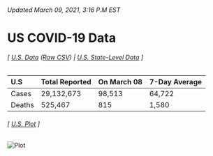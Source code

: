 ###### Updated March 09, 2021, 3:16 P.M EST
# US COVID-19 Data 
###### [ [U.S. Data](us.csv) ([Raw CSV](https://raw.githubusercontent.com/drebrb/covid-19-data/master/us.csv)) | [U.S. State-Level Data](states) ]
| U.S    | Total Reported   | On March 08   | 7-Day Average   |
|:-------|:-----------------|:--------------|:----------------|
| Cases  | 29,132,673       | 98,513        | 64,722          |
| Deaths | 525,467          | 815           | 1,580           |
###### [ [U.S. Plot](us.png) ]
![Plot](https://github.com/drebrb/covid-19-data/blob/master/us.png)